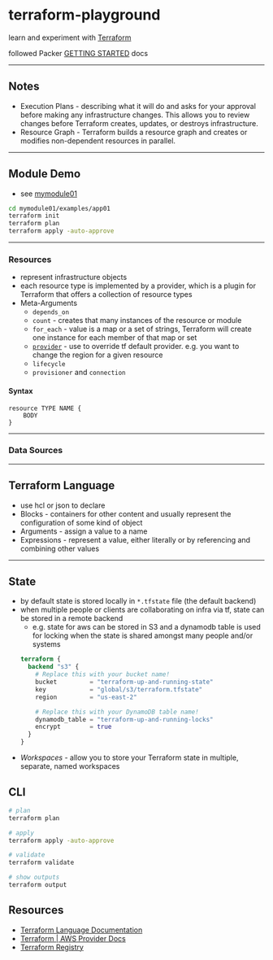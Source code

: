 # terraform-playground

learn and experiment with [Terraform](https://www.terraform.io/)

followed Packer [GETTING STARTED](https://www.terraform.io/intro/getting-started/install.html) docs

---

## Notes

* Execution Plans - describing what it will do and asks for your approval before making any infrastructure changes. This allows you to review changes before Terraform creates, updates, or destroys infrastructure.
* Resource Graph - Terraform builds a resource graph and creates or modifies non-dependent resources in parallel.

---

## Module Demo

- see [mymodule01](./mymodule01)

```sh
cd mymodule01/examples/app01
terraform init
terraform plan
terraform apply -auto-approve
```

---

### Resources

* represent infrastructure objects
* each resource type is implemented by a provider, which is a plugin for Terraform that offers a collection of resource types
* Meta-Arguments
  * `depends_on`
  * `count` - creates that many instances of the resource or module
  * `for_each` - value is a map or a set of strings, Terraform will create one instance for each member of that map or set
  * [`provider`](https://www.terraform.io/docs/language/meta-arguments/resource-provider.html) - use to override tf default provider. e.g. you want to change the region for a given resource
  * `lifecycle`
  * `provisioner` and `connection`

#### Syntax

```
resource TYPE NAME {
    BODY
}
```

---

### Data Sources

---

## Terraform Language

* use hcl or json to declare
* Blocks - containers for other content and usually represent the configuration of some kind of object
* Arguments - assign a value to a name
* Expressions - represent a value, either literally or by referencing and combining other values

---

## State

- by default state is stored locally in `*.tfstate` file (the default backend)
- when multiple people or clients are collaborating on infra via tf, state can be stored in a remote backend
	- e.g. state for aws can be stored in S3 and a dynamodb table is used for locking when the state is shared amongst many people and/or systems
	```tf
	terraform {
	  backend "s3" {
	    # Replace this with your bucket name!
	    bucket         = "terraform-up-and-running-state"
	    key            = "global/s3/terraform.tfstate"
	    region         = "us-east-2"

	    # Replace this with your DynamoDB table name!
	    dynamodb_table = "terraform-up-and-running-locks"
	    encrypt        = true
	  }
	}
	```
- *Workspaces* - allow you to store your Terraform state in multiple, separate, named workspaces

## CLI

```sh
# plan
terraform plan

# apply
terraform apply -auto-approve

# validate
terraform validate

# show outputs
terraform output
```

## Resources

* [Terraform Language Documentation](https://www.terraform.io/docs/language/index.html)
* [Terraform | AWS Provider Docs](https://registry.terraform.io/providers/hashicorp/aws/latest/docs)
* [Terraform Registry](https://registry.terraform.io/browse/providers)
